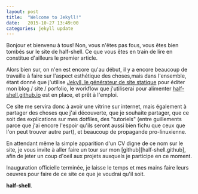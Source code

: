 ```yaml
---
layout: post
title:  "Welcome to Jekyll!"
date:   2015-10-27 13:49:00
categories: jekyll update
---
```


Bonjour et bienvenu à tous! Non, vous n'êtes pas fous, vous êtes bien tombés sur
le site de half-shell. Ce que vous êtes en train de lire en constitue d'ailleurs
le premier article.

Alors bien sur, on n'en est encore qu'au début, il y a encore beaucoup de
travaille à faire sur l'aspect esthétique des choses,mais dans l'ensemble, étant
donné que j'utilise  [Jekyll, le générateur de site statique][jekyll] pour éditer
mon blog / site / porfolio, le workflow que j'utiliserai pour alimenter
[half-shell.github.io][blog] est en place, et prêt à l'emploi.

Ce site me servira donc à avoir une vitrine sur internet, mais également à
partager des choses que j'ai découverte, que je souhaite partager, que ce soit
des explications sur mes dotfiles, des "tutoriels" (entre guillements parce que
j'ai encore l'espoir qu'ils seront aussi bien fichu que ceux que l'on peut
trouver autre part), et beaucoup de propagande pro-linuxienne.

En attendant même la simple apparition d'un CV digne de ce nom sur le site, je
vous invite à aller faire un tour sur mon [github][half-shell.github], afin
de jeter un coup d'oeil aux projets auxquels je participe en ce moment.

Inauguration officielle terminée, je laisse le temps et mes mains faire leurs
oeuvres pour faire de ce site ce que je voudrai qu'il soit.

**half-shell**.

[jekyll]: http://jekyllrb.com
[blog]: half-shell.github.io
[github]: https://github.com/half-shell
